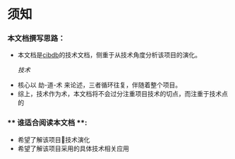 # 须知
### 本文档撰写思路：
* 本文档是[cibdb](README.md)的技术文档，侧重于从技术角度分析该项目的演化。

     _技术_

- 核心以 劫-道-术 来论述，三者循环往复，伴随着整个项目。
- 综上，技术作为术，本文档将不会过分注重项目技术的切点，而注重于技术点的


### ** 谁适合阅读本文档 **:
   - 希望了解该项目技术演化
   - 希望了解该项目采用的具体技术相关应用